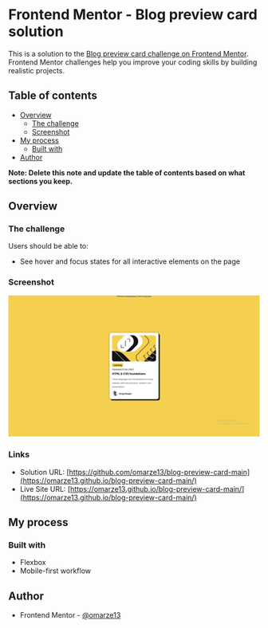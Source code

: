 # Frontend Mentor - Blog preview card solution

This is a solution to the [Blog preview card challenge on Frontend Mentor](https://www.frontendmentor.io/challenges/blog-preview-card-ckPaj01IcS). Frontend Mentor challenges help you improve your coding skills by building realistic projects. 

## Table of contents

- [Overview](#overview)
  - [The challenge](#the-challenge)
  - [Screenshot](#screenshot)
- [My process](#my-process)
  - [Built with](#built-with)
- [Author](#author)

**Note: Delete this note and update the table of contents based on what sections you keep.**

## Overview

### The challenge

Users should be able to:

- See hover and focus states for all interactive elements on the page

### Screenshot

![](./screenshot.png)
### Links

- Solution URL: [https://github.com/omarze13/blog-preview-card-main](https://omarze13.github.io/blog-preview-card-main/)
- Live Site URL: [https://omarze13.github.io/blog-preview-card-main/](https://omarze13.github.io/blog-preview-card-main/)

## My process

### Built with

- Flexbox
- Mobile-first workflow

## Author

- Frontend Mentor - [@omarze13](https://www.frontendmentor.io/profile/omarze13)
